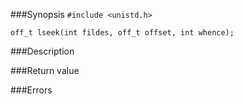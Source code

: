 ###Synopsis
`#include <unistd.h>`

`off_t lseek(int fildes, off_t offset, int whence);`

###Description

###Return value

###Errors
